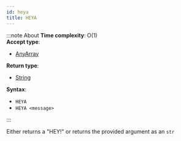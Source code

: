 ```yaml
---
id: heya
title: HEYA
---
```

        

:::note About
**Time complexity**: O(1)  
**Accept type**:

- [AnyArray](../protocol/data-types.md#any-array)

**Return type**:

- [String](../protocol/skyhash.md#strings-)

**Syntax**:

- `HEYA`
- `HEYA <message>`

:::

Either returns a "HEY!" or returns the provided argument as an `str`

